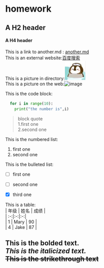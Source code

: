 # homework

## A H2 header  
#### A H4 header  

This is a link to another.md : [another.md](https://github.com/1127960155/homework/blob/master/another.md)  
This is an external website:[百度搜索](https://www.baidu.com/)  
This is a picture in directory:![image](/photo/q.jpg)  
This is a picture on the web:![image](https://www.runoob.com/wp-content/uploads/2019/03/36A89BDA-A062-4D66-A41B-0EBEE7891AB9.jpg)
  
This is the code block:  
```python
  for i in range(10):
    print("the number is",i)
```

> block quote  
> 1.first one  
> 2.second one  

This is the numbered list:  
1. first one
2. second one  
  
  
This is the bulleted list:  
- [ ] first one  
- [ ] second one 
- [x] third one
  
  

This is a table:  
| 年级 | 姓名 | 成绩 |  
| :-:|:-:|:-:|  
| 1 | Mary | 90 |  
| 4 | Jake | 87 |  
  
**This is the bolded text.**  
*This is the italicized text.*  
~~This is the strikethrough text~~  
---
